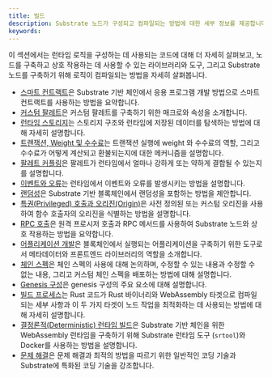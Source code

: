 ```yaml
---
title: 빌드
description: Substrate 노드가 구성되고 컴파일되는 방법에 대한 세부 정보를 제공합니다.
keywords:
---
```


이 섹션에서는 런타임 로직을 구성하는 데 사용되는 코드에 대해 더 자세히 살펴보고, 노드를 구축하고 상호 작용하는 데 사용할 수 있는 라이브러리와 도구, 그리고 Substrate 노드를 구축하기 위해 로직이 컴파일되는 방법을 자세히 살펴봅니다.

- [스마트 컨트랙트](/build/smart-contracts-strategy/)은 Substrate 기반 체인에서 응용 프로그램 개발 방법으로 스마트 컨트랙트를 사용하는 방법을 요약합니다.
- [커스텀 팔레트](/build/custom-pallets)은 커스텀 팔레트를 구축하기 위한 매크로와 속성을 소개합니다.
- [런타임 스토리지](/build/runtime-storage)는 스토리지 구조와 런타임에 저장된 데이터를 탐색하는 방법에 대해 자세히 설명합니다.
- [트랜잭션, Weight 및 수수료](/build/tx-weights-fees)는 트랜잭션 실행에 weight 와 수수료의 역할, 그리고 수수료가 어떻게 계산되고 환불되는지에 대한 메커니즘을 설명합니다.
- [팔레트 커플링](/build/pallet-coupling)은 팔레트가 런타임에서 얼마나 강하게 또는 약하게 결합될 수 있는지를 설명합니다.
- [이벤트와 오류](/build/events-and-errors)는 런타임에서 이벤트와 오류를 발생시키는 방법을 설명합니다.
- [랜덤성](/build/randomness)은 Substrate 기반 블록체인에서 랜덤성을 포함하는 방법을 제안합니다.
- [특권(Privileged) 호출과 오리진(Origin)](/build/origins)은 사전 정의된 또는 커스텀 오리진을 사용하여 함수 호출자의 오리진을 식별하는 방법을 설명합니다.
- [RPC 호출](/build/remote-procedure-calls/)은 원격 프로시저 호출과 RPC 메서드를 사용하여 Substrate 노드와 상호 작용하는 방법을 요약합니다.
- [어플리케이션 개발](/build/application-development/)은 블록체인에서 실행되는 어플리케이션을 구축하기 위한 도구로서 메타데이터와 프론트엔드 라이브러리의 역할을 소개합니다.
- [체인 스펙](/build/chain-spec)은 체인 스펙의 사용에 대해 논의하며, 수정할 수 있는 내용과 수정할 수 없는 내용, 그리고 커스텀 체인 스펙을 배포하는 방법에 대해 설명합니다.
- [Genesis 구성](/build/genesis-configuration)은 genesis 구성의 주요 요소에 대해 설명합니다.
- [빌드 프로세스](/build/build-process)는 Rust 코드가 Rust 바이너리와 WebAssembly 타겟으로 컴파일되는 세부 사항과 이 두 가지 타겟이 노드 작업을 최적화하는 데 사용되는 방법에 대해 자세히 설명합니다.
- [결정론적(Deterministic) 런타임 빌드](/build/build-a-deterministic-runtime)은 Substrate 기반 체인을 위한 WebAssembly 런타임을 구축하기 위해 Substrate 런타임 도구 (`srtool`)와 Docker를 사용하는 방법을 설명합니다.
- [문제 해결](/build/troubleshoot-your-code)은 문제 해결과 최적의 방법을 따르기 위한 일반적인 코딩 기술과 Substrate에 특화된 코딩 기술을 강조합니다.
